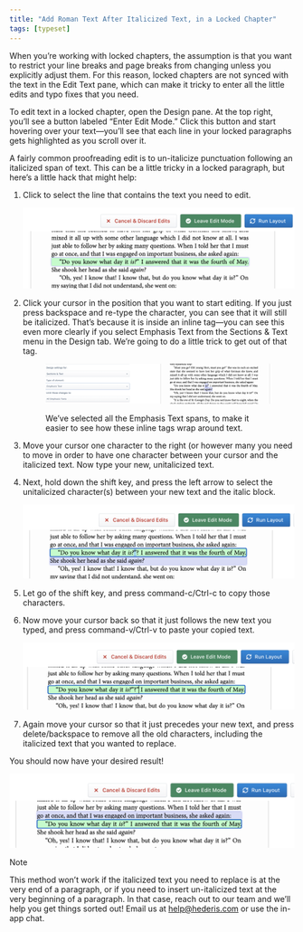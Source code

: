 ```yaml
---
title: "Add Roman Text After Italicized Text, in a Locked Chapter"
tags: [typeset]
---
```

 
<html><body><section data-type="chapter" class="hsecchapter" data-hederis-type="hsecchapter" id="unitalicize-text" data-pi-attrs="id: unitalicize-text; data-tags: typeset;" role="doc-chapter" data-tags="typeset" data-author-name=" " data-book-title=" " title="Add Roman Text After Italicized Text, in a Locked Chapter"><p class="hblkp" data-hederis-type="hblkp" id="pwYpNMYwI">When you&#8217;re working with locked chapters, the assumption is that you want to restrict your line breaks and page breaks from changing unless you explicitly adjust them. For this reason, locked chapters are not synced with the text in the Edit Text pane, which can make it tricky to enter all the little edits and typo fixes that you need.</p><p class="hblkp" data-hederis-type="hblkp" id="pMtqhmpj7">To edit text in a locked chapter, open the Design pane. At the top right, you&#8217;ll see a button labeled &#8220;Enter Edit Mode.&#8221; Click this button and start hovering over your text&#8212;you&#8217;ll see that each line in your locked paragraphs gets highlighted as you scroll over it.</p><p class="hblkp" data-hederis-type="hblkp" id="pBkZ6ROhk">A fairly common proofreading edit is to un-italicize punctuation following an italicized span of text. This can be a little tricky in a locked paragraph, but here&#8217;s a little hack that might help:</p><ol class="hwprnumlist" data-hederis-type="hwprnumlist" id="pw3cmFvJL"><li class="hblkoli" data-hederis-type="hblkoli" id="li8wAMAiY2"><p class="hblkoli" data-hederis-type="hblklip" id="pB4wGWkmO">Click to select the line that contains the text you need to edit.</p><img data-hederis-type="hblkimg" class="hblkimg" id="pJGySCaRJ" src="/images/edit_ital_1.png" data-img-src="/images/edit_ital_1.png"/></li><li class="hblkoli" data-hederis-type="hblkoli" id="liwzbPyz7P"><p class="hblkoli" data-hederis-type="hblklip" id="paJVujtHy">Click your cursor in the position that you want to start editing. If you just press backspace and re-type the character, you can see that it will still be italicized. That&#8217;s because it is inside an inline tag&#8212;you can see this even more clearly if you select Emphasis Text from the Sections &amp; Text menu in the Design tab. We&#8217;re going to do a little trick to get out of that tag.</p><figure class="hwprfig" data-hederis-type="hwprfig" id="pTlV6kxJS"><img data-hederis-type="hblkimg" class="hblkimg" id="pZLMHs86m" src="/images/edit_ital_all_emphasis.png" data-img-src="/images/edit_ital_all_emphasis.png"/><p class="hblkcaption" data-hederis-type="hblkcaption" id="p8y9cDXkd">We&#8217;ve selected all the Emphasis Text spans, to make it easier to see how these inline tags wrap around text.</p></figure></li><li class="hblkoli" data-hederis-type="hblkoli" id="li8sXfhkuM"><p class="hblkoli" data-hederis-type="hblklip" id="pa8IbtEuD">Move your cursor one character to the right (or however many you need to move in order to have one character between your cursor and the italicized text. Now type your new, unitalicized text.</p></li><li class="hblkoli" data-hederis-type="hblkoli" id="li4yCvwvyW"><p class="hblkoli" data-hederis-type="hblklip" id="pEOEsEGmH">Next, hold down the shift key, and press the left arrow to select the unitalicized character(s) between your new text and the italic block. </p><img data-hederis-type="hblkimg" class="hblkimg" id="p28oMHeCc" src="/images/edit_ital_2.png" data-img-src="/images/edit_ital_2.png"/></li><li class="hblkoli" data-hederis-type="hblkoli" id="liO3BJwEZm"><p class="hblkoli" data-hederis-type="hblklip" id="pauWzibCj">Let go of the shift key, and press command-c/Ctrl-c to copy those characters.</p></li><li class="hblkoli" data-hederis-type="hblkoli" id="lidp9XEOxm"><p class="hblkoli" data-hederis-type="hblklip" id="phFGlWRlC">Now move your cursor back so that it just follows the new text you typed, and press command-v/Ctrl-v to paste your copied text.</p><img data-hederis-type="hblkimg" class="hblkimg" id="pHD2p6Zvc" src="/images/edit_ital_3.png" data-img-src="/images/edit_ital_3.png"/></li><li class="hblkoli" data-hederis-type="hblkoli" id="liaK4WUfBc"><p class="hblkoli" data-hederis-type="hblklip" id="pNKb4YxA4">Again move your cursor so that it just precedes your new text, and press delete/backspace to remove all the old characters, including the italicized text that you wanted to replace.</p></li></ol><p class="hblkp" data-hederis-type="hblkp" id="pmzPbn3wo">You should now have your desired result!</p><img data-hederis-type="hblkimg" class="hblkimg" id="pBhTXyKPl" src="/images/edit_ital_4.png" data-img-src="/images/edit_ital_4.png"/><div class="hwprbox box" data-hederis-type="hwprbox" id="pIdfnPxvj" data-type="sidebar"><p class="hblktype" data-hederis-type="hblktype" id="pjJlCEX2M">Note</p><p class="hblkp" data-hederis-type="hblkp" id="p1vqcbTGb">This method won&#8217;t work if the italicized text you need to replace is at the very end of a paragraph, or if you need to insert un-italicized text at the very beginning of a paragraph. In that case, reach out to our team and we&#8217;ll help you get things sorted out! Email us at <a href="mailto:help@hederis.com" class="hspana" data-hederis-type="hspana" id="pFD28H4fF">help@hederis.com</a> or use the in-app chat.</p></div></section></body></html>
